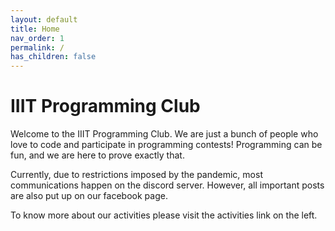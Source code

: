 ```yaml
---
layout: default
title: Home
nav_order: 1
permalink: /
has_children: false
---
```


# IIIT Programming Club

Welcome to the IIIT Programming Club. We are just a bunch of people who love to code and participate in programming contests! Programming can be fun, and we are here to prove exactly that. 

Currently, due to restrictions imposed by the pandemic, most communications happen on the discord server. However, all important posts are also put up on our facebook page. 

To know more about our activities please visit the activities link on the left.